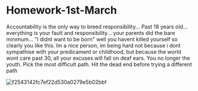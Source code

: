 # Homework-1st-March
Accountability is the only way to breed responsibility... Past 18 years old... everything is your fault and responsibility... your parents did the bare minimum... "I didnt want to be born" well you havent killed yourself so clearly you like this. Im a nice person, im being hard not because i dont sympathise with your predicament or childhood, but because the world wont care past 30, all your excuses will fall on deaf ears. You no longer the youth. Pick the most difficult path. Hit the dead end before trying a different path

![f2543142fc7ef22d530a0279e5b02bbf](https://user-images.githubusercontent.com/80386070/184860126-7315049e-7033-40ce-8b2d-803e6c858e61.jpg)
